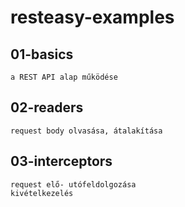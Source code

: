 # resteasy-examples
## 01-basics
	a REST API alap működése
## 02-readers
	request body olvasása, átalakítása
## 03-interceptors
	request elő- utófeldolgozása
	kivételkezelés

